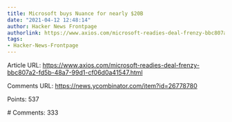 ```yaml
---
title: Microsoft buys Nuance for nearly $20B
date: "2021-04-12 12:48:14"
author: Hacker News Frontpage
authorlink: https://www.axios.com/microsoft-readies-deal-frenzy-bbc807a2-fd5b-48a7-99d1-cf06d0a41547.html
tags:
- Hacker-News-Frontpage
---
```


<p>Article URL: <a href="https://www.axios.com/microsoft-readies-deal-frenzy-bbc807a2-fd5b-48a7-99d1-cf06d0a41547.html">https://www.axios.com/microsoft-readies-deal-frenzy-bbc807a2-fd5b-48a7-99d1-cf06d0a41547.html</a></p>
<p>Comments URL: <a href="https://news.ycombinator.com/item?id=26778780">https://news.ycombinator.com/item?id=26778780</a></p>
<p>Points: 537</p>
<p># Comments: 333</p>
